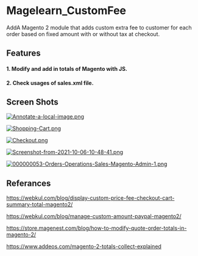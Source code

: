 # Magelearn_CustomFee
AddA Magento 2 module that adds custom extra fee to customer for each order based on fixed amount with or without tax at checkout.

## Features

#### 1. Modify and add in totals of Magento with JS.

#### 2. Check usages of sales.xml file.

## Screen Shots

[![Annotate-a-local-image.png](https://i.postimg.cc/0jp8cVbY/Annotate-a-local-image.png)](https://postimg.cc/tn4QgtdJ)

[![Shopping-Cart.png](https://i.postimg.cc/vTmjVC4H/Shopping-Cart.png)](https://postimg.cc/jwGZVg6G)

[![Checkout.png](https://i.postimg.cc/76WQRz5m/Checkout.png)](https://postimg.cc/9RypRrt7)

[![Screenshot-from-2021-10-06-10-48-41.png](https://i.postimg.cc/gcwY2qHc/Screenshot-from-2021-10-06-10-48-41.png)](https://postimg.cc/pyHN0jS3)

[![000000053-Orders-Operations-Sales-Magento-Admin-1.png](https://i.postimg.cc/HxrVHGLd/000000053-Orders-Operations-Sales-Magento-Admin-1.png)](https://postimg.cc/9RjWtnTn)

## Referances

https://webkul.com/blog/display-custom-price-fee-checkout-cart-summary-total-magento2/

https://webkul.com/blog/manage-custom-amount-paypal-magento2/

https://store.magenest.com/blog/how-to-modify-quote-order-totals-in-magento-2/

https://www.addeos.com/magento-2-totals-collect-explained
